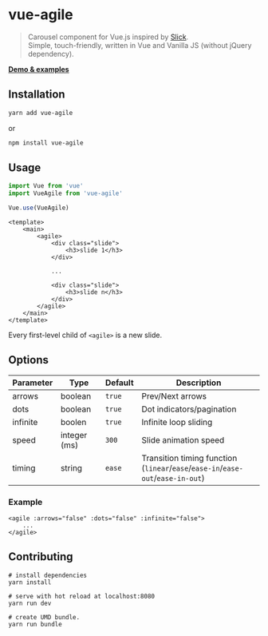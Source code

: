 # vue-agile

> Carousel component for Vue.js inspired by [Slick](https://github.com/kenwheeler/slick/).<br>
> Simple, touch-friendly, written in Vue and Vanilla JS (without jQuery dependency).

**[Demo & examples](https://lukaszflorczak.github.io/vue-agile/)**

## Installation

``` bash
yarn add vue-agile
```

or

``` bash
npm install vue-agile
```

## Usage
``` js
import Vue from 'vue'
import VueAgile from 'vue-agile'

Vue.use(VueAgile)
```
``` vue
<template>
    <main>
        <agile>
            <div class="slide">
                <h3>slide 1</h3>
            </div>
            
            ...
            
            <div class="slide">
                <h3>slide n</h3>
            </div>
        </agile>
    </main>
</template>
```

Every first-level child of `<agile>` is a new slide.

## Options
| Parameter | Type | Default | Description |
| --- | --- | --- | --- |
| arrows | boolean | `true` | Prev/Next arrows |
| dots | boolean | `true` | Dot indicators/pagination |
| infinite | boolen | `true` | Infinite loop sliding | 
| speed | integer (ms) | `300` | Slide animation speed | 
| timing | string | `ease` | Transition timing function <br> (`linear`/`ease`/`ease-in`/`ease-out`/`ease-in-out`) |

### Example

``` vue
<agile :arrows="false" :dots="false" :infinite="false">
    ...
</agile>
```

## Contributing
```
# install dependencies
yarn install
 
# serve with hot reload at localhost:8080
yarn run dev
 
# create UMD bundle.
yarn run bundle
```
